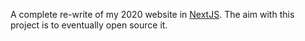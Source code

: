 A complete re-write of my 2020 website in [NextJS](https://nextjs.org). The aim with this project is
to eventually open source it.